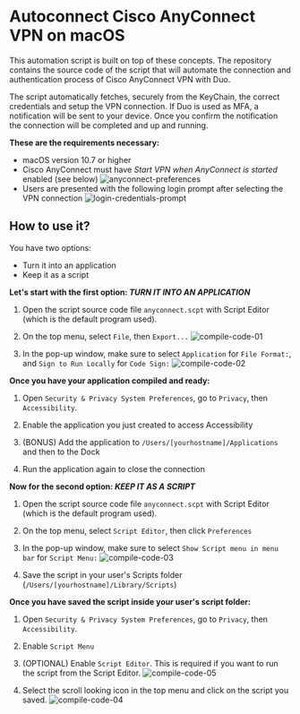 # Autoconnect Cisco AnyConnect VPN on macOS

This automation script is built on top of these concepts. The repository contains the source code of the script that will automate the connection and authentication process of Cisco AnyConnect VPN with Duo.

The script automatically fetches, securely from the KeyChain, the correct credentials and setup the VPN connection. If Duo is used as MFA, a notification will be sent to your device. Once you confirm the notification the connection will be completed and up and running.

**These are the requirements necessary:**

- macOS version 10.7 or higher
- Cisco AnyConnect must have _Start VPN when AnyConnect is started_ enabled (see below)
![anyconnect-preferences](./screenshots/anyconnect-preferences.jpg)
- Users are presented with the following login prompt after selecting the VPN connection
![login-credentials-prompt](./screenshots/login-credentials-prompt.jpg)


## How to use it?

You have two options:
- Turn it into an application
- Keep it as a script

**Let's start with the first option: _TURN IT INTO AN APPLICATION_**

1. Open the script source code file ```anyconnect.scpt``` with Script Editor (which is the default program used).

2. On the top menu, select ```File```, then ```Export...``` 
![compile-code-01](./screenshots/compile-code-01.jpg)

3. In the pop-up window, make sure to select ```Application``` for ```File Format:```, and ```Sign to Run Locally``` for ```Code Sign:```
![compile-code-02](./screenshots/compile-code-02.jpg)

**Once you have your application compiled and ready:**

1. Open ```Security & Privacy System Preferences```, go to ```Privacy```, then ```Accessibility```.

2. Enable the application you just created to access Accessibility

3. (BONUS) Add the application to ```/Users/[yourhostname]/Applications``` and then to the Dock 

4. Run the application again to close the connection

**Now for the second option: _KEEP IT AS A SCRIPT_**

1. Open the script source code file ```anyconnect.scpt``` with Script Editor (which is the default program used).

2. On the top menu, select ```Script Editor```, then click ```Preferences```

3. In the pop-up window, make sure to select ```Show Script menu in menu bar``` for ```Script Menu:```
![compile-code-03](./screenshots/compile-code-03.jpg)

4. Save the script in your user's Scripts folder (```/Users/[yourhostname]/Library/Scripts```)

**Once you have saved the script inside your user's script folder:**

1. Open ```Security & Privacy System Preferences```, go to ```Privacy```, then ```Accessibility```.

2. Enable ```Script Menu```

3. (OPTIONAL) Enable ```Script Editor```. This is required if you want to run the script from the Script Editor.
![compile-code-05](./screenshots/compile-code-05.jpg)

4. Select the scroll looking icon in the top menu and click on the script you saved.
![compile-code-04](./screenshots/compile-code-04.jpg)
